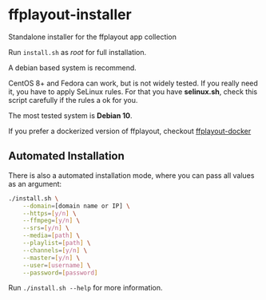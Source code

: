 # ffplayout-installer
Standalone installer for the ffplayout app collection

Run `install.sh` as *root* for full installation.

A debian based system is recommend.

CentOS 8+ and Fedora can work, but is not widely tested. If you really need it, you have to apply SeLinux rules. For that you have **selinux.sh**, check this script carefully if the rules a ok for you.

The most tested system is **Debian 10**.

If you prefer a dockerized version of ffplayout, checkout [ffplayout-docker](https://github.com/ffplayout/ffplayout-docker)

## Automated Installation
There is also a automated installation mode, where you can pass all values as an argument:

```bash
./install.sh \
    --domain=[domain name or IP] \
    --https=[y/n] \
    --ffmpeg=[y/n] \
    --srs=[y/n] \
    --media=[path] \
    --playlist=[path] \
    --channels=[y/n] \
    --master=[y/n] \
    --user=[username] \
    --password=[password]
```

Run `./install.sh --help` for more information.
